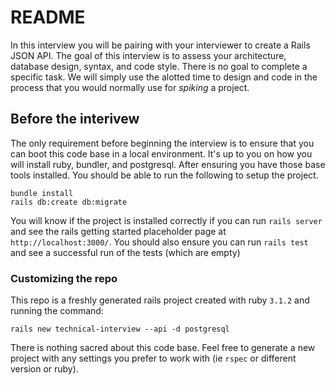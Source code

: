 # README

In this interview you will be pairing with your interviewer to create a Rails JSON API.
The goal of this interview is to assess your architecture, database design,
syntax, and code style. There is no goal to complete a specific task. We will simply use the alotted
time to design and code in the process that you would normally use for _spiking_ a project.

## Before the interivew

The only requirement before beginning the interview is to ensure that you can boot this code base
in a local environment. It's up to you on how you will install ruby, bundler, and postgresql.
After ensuring you have those base tools installed.  You should be able to run the following to setup the project.

```
bundle install
rails db:create db:migrate
```

You will know if the project is installed correctly if you can run `rails server` and see the
rails getting started placeholder page at `http://localhost:3000/`. You should also ensure you can
run `rails test` and see a successful run of the tests (which are empty)

### Customizing the repo

This repo is a freshly generated rails project created with ruby `3.1.2` and running the command:

```
rails new technical-interview --api -d postgresql
```

There is nothing sacred about this code base. Feel free to generate a new project with any settings
you prefer to work with (ie `rspec` or different version or ruby).





